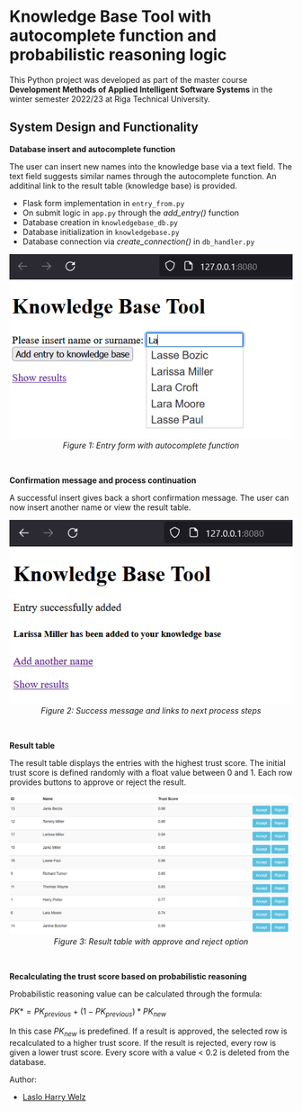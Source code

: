 # Knowledge Base Tool with autocomplete function and probabilistic reasoning logic

This Python project was developed as part of the master course **Development Methods of Applied Intelligent Software Systems** in the winter semester 2022/23 at Riga Technical University.

## System Design and Functionality

**Database insert and autocomplete function**

The user can insert new names into the knowledge base via a text field. The text field suggests similar names through the autocomplete function. An additinal link to the result table (knowledge base) is provided. 

- Flask form implementation in `entry_from.py`
- On submit logic in `app.py` through the *add_entry()* function
- Database creation in `knowledgebase_db.py`
- Database initialization in `knowledgebase.py`
- Database connection via *create_connection()* in `db_handler.py`

<div align="center">
<img src="images/entry_page_autocomplete.PNG" width="650"/></br>
<figcaption><I>Figure 1: Entry form with autocomplete function</I></figcaption>
</div>

&nbsp;

**Confirmation message and process continuation**

A successful insert gives back a short confirmation message. The user can now insert another name or view the result table.

<div align="center">
<img src="images/insert_success_message.PNG" width="650"/></br>
<figcaption><I>Figure 2: Success message and links to next process steps</I></figcaption>
</div>

&nbsp;

**Result table**

The result table displays the entries with the highest trust score. The initial trust score is defined randomly with a float value between 0 and 1. Each row provides buttons to approve or reject the result.

<div align="center">
<img src="images/result_table.PNG" width="650"/></br>
<figcaption><I>Figure 3: Result table with approve and reject option</I></figcaption>
</div>

&nbsp;

**Recalculating the trust score based on probabilistic reasoning**

Probabilistic reasoning value can be calculated through the formula: 

$PK* = PK_{previous} + (1-PK_{previous}) * PK_{new}$

In this case $PK_{new}$ is predefined.
If a result is approved, the selected row is recalculated to a higher trust score.
If the result is rejected, every row is given a lower trust score. Every score with a value < 0.2 is deleted from the database.




Author:
* [Laslo Harry Welz](https://github.com/LasHarry)
